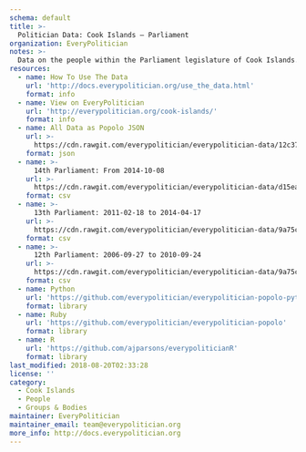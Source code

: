 ```yaml
---
schema: default
title: >-
  Politician Data: Cook Islands — Parliament
organization: EveryPolitician
notes: >-
  Data on the people within the Parliament legislature of Cook Islands.
resources:
  - name: How To Use The Data
    url: 'http://docs.everypolitician.org/use_the_data.html'
    format: info
  - name: View on EveryPolitician
    url: 'http://everypolitician.org/cook-islands/'
    format: info
  - name: All Data as Popolo JSON
    url: >-
      https://cdn.rawgit.com/everypolitician/everypolitician-data/12c37fa0fdb8fd15b9bcc4e26a93c518ecd11e58/data/Cook_Islands/Parliament/ep-popolo-v1.0.json
    format: json
  - name: >-
      14th Parliament: From 2014-10-08
    url: >-
      https://cdn.rawgit.com/everypolitician/everypolitician-data/d15ea55b75488ae898227235d82539635b55a834/data/Cook_Islands/Parliament/term-14.csv
    format: csv
  - name: >-
      13th Parliament: 2011-02-18 to 2014-04-17
    url: >-
      https://cdn.rawgit.com/everypolitician/everypolitician-data/9a75c94fb3f01a45e5616242dec9743ba96f137f/data/Cook_Islands/Parliament/term-13.csv
    format: csv
  - name: >-
      12th Parliament: 2006-09-27 to 2010-09-24
    url: >-
      https://cdn.rawgit.com/everypolitician/everypolitician-data/9a75c94fb3f01a45e5616242dec9743ba96f137f/data/Cook_Islands/Parliament/term-12.csv
    format: csv
  - name: Python
    url: 'https://github.com/everypolitician/everypolitician-popolo-python'
    format: library
  - name: Ruby
    url: 'https://github.com/everypolitician/everypolitician-popolo'
    format: library
  - name: R
    url: 'https://github.com/ajparsons/everypoliticianR'
    format: library
last_modified: 2018-08-20T02:33:28
license: ''
category:
  - Cook Islands
  - People
  - Groups & Bodies
maintainer: EveryPolitician
maintainer_email: team@everypolitician.org
more_info: http://docs.everypolitician.org
---
```

